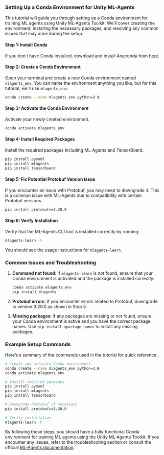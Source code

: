 ### Setting Up a Conda Environment for Unity ML-Agents

This tutorial will guide you through setting up a Conda environment for training ML agents using Unity ML-Agents Toolkit. We'll cover creating the environment, installing the necessary packages, and resolving any common issues that may arise during the setup.

#### Step 1: Install Conda
If you don't have Conda installed, download and install Anaconda from [here](https://www.anaconda.com/products/distribution).

#### Step 2: Create a Conda Environment
Open your terminal and create a new Conda environment named `mlagents_env`. You can name the environment anything you like, but for this tutorial, we'll use `mlagents_env`.

```bash
conda create --name mlagents_env python=3.9
```

#### Step 3: Activate the Conda Environment
Activate your newly created environment.

```bash
conda activate mlagents_env
```

#### Step 4: Install Required Packages
Install the required packages including ML-Agents and TensorBoard.

```bash
pip install pyyaml
pip install mlagents
pip install tensorboard
```

#### Step 5: Fix Potential Protobuf Version Issue
If you encounter an issue with Protobuf, you may need to downgrade it. This is a common issue with ML-Agents due to compatibility with certain Protobuf versions.

```bash
pip install protobuf==3.20.0
```

#### Step 6: Verify Installation
Verify that the ML-Agents CLI tool is installed correctly by running:

```bash
mlagents-learn -h
```

You should see the usage instructions for `mlagents-learn`.

### Common Issues and Troubleshooting

1. **Command not found**: If `mlagents-learn` is not found, ensure that your Conda environment is activated and the package is installed correctly.

    ```bash
    conda activate mlagents_env
    pip install mlagents
    ```

2. **Protobuf errors**: If you encounter errors related to Protobuf, downgrade to version 3.20.0 as shown in Step 5.

3. **Missing packages**: If any packages are missing or not found, ensure your Conda environment is active and you have the correct package names. Use `pip install <package_name>` to install any missing packages.

### Example Setup Commands

Here’s a summary of the commands used in the tutorial for quick reference:

```bash
# Create and activate Conda environment
conda create --name mlagents_env python=3.9
conda activate mlagents_env

# Install required packages
pip install pyyaml
pip install mlagents
pip install tensorboard

# Downgrade Protobuf if necessary
pip install protobuf==3.20.0

# Verify installation
mlagents-learn -h
```

By following these steps, you should have a fully functional Conda environment for training ML agents using the Unity ML-Agents Toolkit. If you encounter any issues, refer to the troubleshooting section or consult the official [ML-Agents documentation](https://docs.unity3d.com/Packages/com.unity.ml-agents@2.0/manual/index.html).

